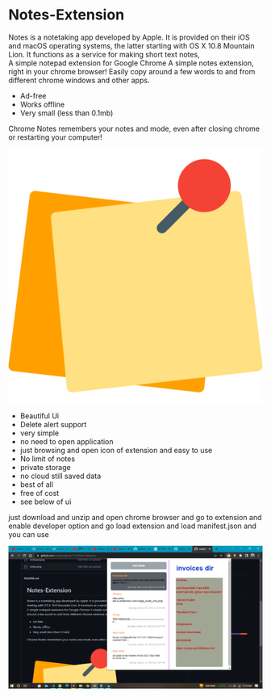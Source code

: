 # Notes-Extension
Notes is a notetaking app developed by Apple. It is provided on their iOS and macOS operating systems, the latter starting with OS X 10.8 Mountain Lion. It functions as a service for making short text notes, 
<br>
A simple notepad extension for Google Chrome
A simple notes extension, right in your chrome browser! Easily copy around a few words to and from different chrome windows and other apps.

* Ad-free
* Works offline
* Very small (less than 0.1mb)

Chrome Notes remembers your notes and mode, even after closing chrome or restarting your computer!

<img src="https://github.com/sanjayengineer121/Notes-Extension/blob/main/logo.png">

* Beautiful Ui
* Delete alert support
* very simple 
* no need to open application
* just browsing and open icon of extension and easy to use
* No limit of notes
* private storage
* no cloud still saved data
* best of all
* free of cost
* see below of ui
<p>just download and unzip and open chrome browser and go to extension and enable developer option and go load extension and load manifest.json and you can use </p>

<img src="https://github.com/sanjayengineer121/Notes-Extension/blob/main/js/Screenshot%20(263).png">
